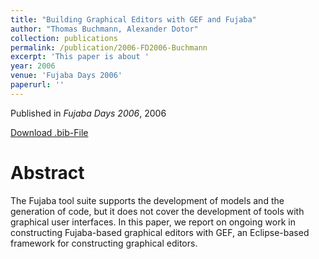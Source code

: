 ```yaml
---
title: "Building Graphical Editors with GEF and Fujaba"
author: "Thomas Buchmann, Alexander Dotor"
collection: publications
permalink: /publication/2006-FD2006-Buchmann
excerpt: 'This paper is about '
year: 2006
venue: 'Fujaba Days 2006'
paperurl: ''
---
```


Published in *Fujaba Days 2006*, 2006


[Download .bib-File](https://tbuchmann.github.io/files/FD2006-Buchmann.bib)

Abstract
=====

The Fujaba tool suite supports the development of models and the generation of code, but it does not cover the development of tools with graphical user interfaces. In this paper, we report on ongoing work in constructing Fujaba-based graphical editors with GEF, an Eclipse-based framework for constructing graphical editors.